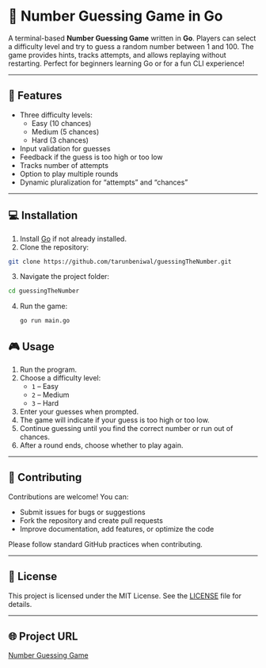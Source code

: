 # 🎯 Number Guessing Game in Go

A terminal-based **Number Guessing Game** written in **Go**. Players can select a difficulty level and try to guess a random number between 1 and 100. The game provides hints, tracks attempts, and allows replaying without restarting. Perfect for beginners learning Go or for a fun CLI experience!

---

## 🚀 Features

- Three difficulty levels:
  - Easy (10 chances)
  - Medium (5 chances)
  - Hard (3 chances)
- Input validation for guesses  
- Feedback if the guess is too high or too low  
- Tracks number of attempts  
- Option to play multiple rounds  
- Dynamic pluralization for “attempts” and “chances”

---

## 💻 Installation

1. Install [Go](https://golang.org/dl/) if not already installed.  
2. Clone the repository:

```bash
git clone https://github.com/tarunbeniwal/guessingTheNumber.git
```
3. Navigate the project folder: 
```bash
cd guessingTheNumber
```
4. Run the game:
   ```bash
   go run main.go

## 🎮 Usage

1. Run the program.
2. Choose a difficulty level:  
   - `1` – Easy  
   - `2` – Medium  
   - `3` – Hard  
3. Enter your guesses when prompted.  
4. The game will indicate if your guess is too high or too low.  
5. Continue guessing until you find the correct number or run out of chances.  
6. After a round ends, choose whether to play again.

---

## 🤝 Contributing

Contributions are welcome! You can:  
- Submit issues for bugs or suggestions  
- Fork the repository and create pull requests  
- Improve documentation, add features, or optimize the code  

Please follow standard GitHub practices when contributing.

---

## 📄 License

This project is licensed under the MIT License. See the [LICENSE](LICENSE) file for details.

---

## 🌐 Project URL

[Number Guessing Game](https://github.com/tarunbeniwal/guessingTheNumber)
